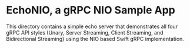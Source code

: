 # EchoNIO, a gRPC NIO Sample App

This directory contains a simple echo server that demonstrates
all four gRPC API styles (Unary, Server Streaming, Client
Streaming, and Bidirectional Streaming) using the NIO based
Swift gRPC implementation.
